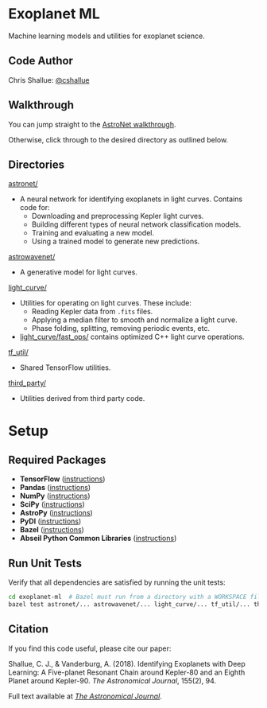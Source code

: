 # Exoplanet ML

Machine learning models and utilities for exoplanet science.

## Code Author

Chris Shallue: [@cshallue](https://github.com/cshallue)

## Walkthrough

You can jump straight to the [AstroNet walkthrough](exoplanet-ml/astronet/README.md#walkthrough).

Otherwise, click through to the desired directory as outlined below.

## Directories

[astronet/](exoplanet-ml/astronet/)

* A neural network for identifying exoplanets in light curves. Contains code for:
  * Downloading and preprocessing Kepler light curves.
  * Building different types of neural network classification models.
  * Training and evaluating a new model.
  * Using a trained model to generate new predictions.

[astrowavenet/](exoplanet-ml/astrowavenet/)

* A generative model for light curves.

[light_curve/](exoplanet-ml/light_curve)

* Utilities for operating on light curves. These include:
  * Reading Kepler data from `.fits` files.
  * Applying a median filter to smooth and normalize a light curve.
  * Phase folding, splitting, removing periodic events, etc.
* [light_curve/fast_ops/](exoplanet-ml/light_curve/fast_ops) contains optimized
C++ light curve operations.

[tf_util/](exoplanet-ml/tf_util)

* Shared TensorFlow utilities.

[third_party/](exoplanet-ml/third_party/)

* Utilities derived from third party code.


# Setup

## Required Packages

* **TensorFlow** ([instructions](https://www.tensorflow.org/install/))
* **Pandas** ([instructions](http://pandas.pydata.org/pandas-docs/stable/install.html))
* **NumPy** ([instructions](https://docs.scipy.org/doc/numpy/user/install.html))
* **SciPy** ([instructions](https://scipy.org/install.html))
* **AstroPy** ([instructions](http://www.astropy.org/))
* **PyDl** ([instructions](https://pypi.python.org/pypi/pydl))
* **Bazel** ([instructions](https://docs.bazel.build/versions/master/install.html))
* **Abseil Python Common Libraries** ([instructions](https://github.com/abseil/abseil-py))

## Run Unit Tests

Verify that all dependencies are satisfied by running the unit tests:

```bash
cd exoplanet-ml  # Bazel must run from a directory with a WORKSPACE file
bazel test astronet/... astrowavenet/... light_curve/... tf_util/... third_party/...
```

## Citation

If you find this code useful, please cite our paper:

Shallue, C. J., & Vanderburg, A. (2018). Identifying Exoplanets with Deep
Learning: A Five-planet Resonant Chain around Kepler-80 and an Eighth Planet
around Kepler-90. *The Astronomical Journal*, 155(2), 94.

Full text available at [*The Astronomical Journal*](http://iopscience.iop.org/article/10.3847/1538-3881/aa9e09/meta).

